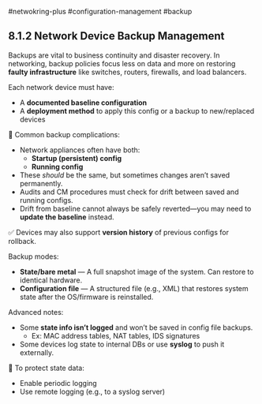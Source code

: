 #netwokring-plus #configuration-management #backup 
## 8.1.2 Network Device Backup Management

Backups are vital to business continuity and disaster recovery. In networking, backup policies focus less on data and more on restoring **faulty infrastructure** like switches, routers, firewalls, and load balancers.

Each network device must have:

- A **documented baseline configuration**
- A **deployment method** to apply this config or a backup to new/replaced devices

🧱 Common backup complications:

- Network appliances often have both:
  - **Startup (persistent) config**
  - **Running config**
- These *should* be the same, but sometimes changes aren’t saved permanently.
- Audits and CM procedures must check for drift between saved and running configs.
- Drift from baseline cannot always be safely reverted—you may need to **update the baseline** instead.

✅ Devices may also support **version history** of previous configs for rollback.

Backup modes:

- **State/bare metal** — A full snapshot image of the system. Can restore to identical hardware.
- **Configuration file** — A structured file (e.g., XML) that restores system state after the OS/firmware is reinstalled.

Advanced notes:

- Some **state info isn’t logged** and won’t be saved in config file backups.
  - Ex: MAC address tables, NAT tables, IDS signatures
- Some devices log state to internal DBs or use **syslog** to push it externally.

🧱 To protect state data:
- Enable periodic logging
- Use remote logging (e.g., to a syslog server)

